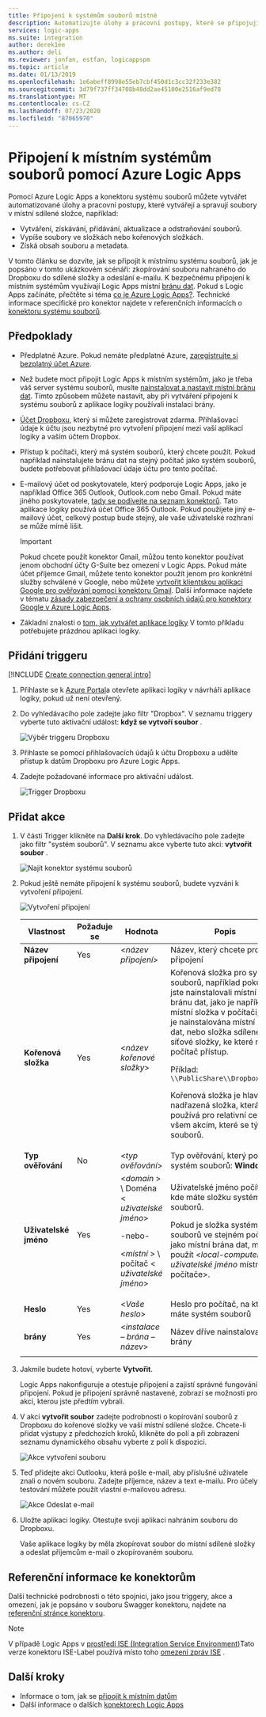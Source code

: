 ```yaml
---
title: Připojení k systémům souborů místně
description: Automatizujte úlohy a pracovní postupy, které se připojují k místním systémům souborů pomocí konektoru systému souborů prostřednictvím místní brány dat v Azure Logic Apps
services: logic-apps
ms.suite: integration
author: derek1ee
ms.author: deli
ms.reviewer: jonfan, estfan, logicappspm
ms.topic: article
ms.date: 01/13/2019
ms.openlocfilehash: 1e6abeff8998e55eb7cbf450d1c3cc32f233e382
ms.sourcegitcommit: 3d79f737ff34708b48dd2ae45100e2516af9ed78
ms.translationtype: MT
ms.contentlocale: cs-CZ
ms.lasthandoff: 07/23/2020
ms.locfileid: "87065970"
---
```

# <a name="connect-to-on-premises-file-systems-with-azure-logic-apps"></a>Připojení k místním systémům souborů pomocí Azure Logic Apps

Pomocí Azure Logic Apps a konektoru systému souborů můžete vytvářet automatizované úlohy a pracovní postupy, které vytvářejí a spravují soubory v místní sdílené složce, například:

- Vytváření, získávání, přidávání, aktualizace a odstraňování souborů.
- Vypíše soubory ve složkách nebo kořenových složkách.
- Získá obsah souboru a metadata.

V tomto článku se dozvíte, jak se připojit k místnímu systému souborů, jak je popsáno v tomto ukázkovém scénáři: zkopírování souboru nahraného do Dropboxu do sdílené složky a odeslání e-mailu. K bezpečnému připojení k místním systémům využívají Logic Apps místní [bránu dat](../logic-apps/logic-apps-gateway-connection.md). Pokud s Logic Apps začínáte, přečtěte si téma [co je Azure Logic Apps?](../logic-apps/logic-apps-overview.md). Technické informace specifické pro konektor najdete v referenčních informacích o [konektoru systému souborů](/connectors/filesystem/).

## <a name="prerequisites"></a>Předpoklady

* Předplatné Azure. Pokud nemáte předplatné Azure, [zaregistrujte si bezplatný účet Azure](https://azure.microsoft.com/free/).

* Než budete moct připojit Logic Apps k místním systémům, jako je třeba váš server systému souborů, musíte [nainstalovat a nastavit místní bránu dat](../logic-apps/logic-apps-gateway-install.md). Tímto způsobem můžete nastavit, aby při vytváření připojení k systému souborů z aplikace logiky používali instalaci brány.

* [Účet Dropboxu](https://www.dropbox.com/), který si můžete zaregistrovat zdarma. Přihlašovací údaje k účtu jsou nezbytné pro vytvoření připojení mezi vaší aplikací logiky a vaším účtem Dropbox.

* Přístup k počítači, který má systém souborů, který chcete použít. Pokud například nainstalujete bránu dat na stejný počítač jako systém souborů, budete potřebovat přihlašovací údaje účtu pro tento počítač.

* E-mailový účet od poskytovatele, který podporuje Logic Apps, jako je například Office 365 Outlook, Outlook.com nebo Gmail. Pokud máte jiného poskytovatele, [tady se podívejte na seznam konektorů](/connectors/). Tato aplikace logiky používá účet Office 365 Outlook. Pokud použijete jiný e-mailový účet, celkový postup bude stejný, ale vaše uživatelské rozhraní se může mírně lišit.

  > [!IMPORTANT]
  > Pokud chcete použít konektor Gmail, můžou tento konektor používat jenom obchodní účty G-Suite bez omezení v Logic Apps. Pokud máte účet příjemce Gmail, můžete tento konektor použít jenom pro konkrétní služby schválené v Google, nebo můžete [vytvořit klientskou aplikaci Google pro ověřování pomocí konektoru Gmail](/connectors/gmail/#authentication-and-bring-your-own-application). Další informace najdete v tématu [zásady zabezpečení a ochrany osobních údajů pro konektory Google v Azure Logic Apps](../connectors/connectors-google-data-security-privacy-policy.md).

* Základní znalosti o [tom, jak vytvářet aplikace logiky](../logic-apps/quickstart-create-first-logic-app-workflow.md) V tomto příkladu potřebujete prázdnou aplikaci logiky.

## <a name="add-trigger"></a>Přidání triggeru

[!INCLUDE [Create connection general intro](../../includes/connectors-create-connection-general-intro.md)]

1. Přihlaste se k [Azure Portal](https://portal.azure.com)a otevřete aplikaci logiky v návrháři aplikace logiky, pokud už není otevřený.

1. Do vyhledávacího pole zadejte jako filtr "Dropbox". V seznamu triggery vyberte tuto aktivační událost: **když se vytvoří soubor** .

   ![Výběr triggeru Dropboxu](media/logic-apps-using-file-connector/select-dropbox-trigger.png)

1. Přihlaste se pomocí přihlašovacích údajů k účtu Dropboxu a udělte přístup k datům Dropboxu pro Azure Logic Apps.

1. Zadejte požadované informace pro aktivační událost.

   ![Trigger Dropboxu](media/logic-apps-using-file-connector/dropbox-trigger.png)

## <a name="add-actions"></a>Přidat akce

1. V části Trigger klikněte na **Další krok**. Do vyhledávacího pole zadejte jako filtr "systém souborů". V seznamu akce vyberte tuto akci: **vytvořit soubor** .

   ![Najít konektor systému souborů](media/logic-apps-using-file-connector/find-file-system-action.png)

1. Pokud ještě nemáte připojení k systému souborů, budete vyzváni k vytvoření připojení.

   ![Vytvoření připojení](media/logic-apps-using-file-connector/file-system-connection.png)

   | Vlastnost | Požaduje se | Hodnota | Popis |
   | -------- | -------- | ----- | ----------- |
   | **Název připojení** | Yes | <*název připojení*> | Název, který chcete pro připojení |
   | **Kořenová složka** | Yes | <*název kořenové složky*> | Kořenová složka pro systém souborů, například pokud jste nainstalovali místní bránu dat, jako je například místní složka v počítači, kde je nainstalována místní brána dat, nebo složka sdílené síťové složky, ke které má počítač přístup. <p>Příklad: `\\PublicShare\\DropboxFiles` <p>Kořenová složka je hlavní nadřazená složka, která se používá pro relativní cesty ke všem akcím, které se týkají souborů. |
   | **Typ ověřování** | No | <*typ ověřování*> | Typ ověřování, který používá systém souborů: **Windows** |
   | **Uživatelské jméno** | Yes | <*domain* > \\ Doména < *uživatelské jméno*> <p>-nebo- <p><*místní* > \\ počítač < *uživatelské jméno*> | Uživatelské jméno počítače, kde máte složku systému souborů. <p>Pokud je složka systému souborů ve stejném počítači jako místní brána dat, můžete použít <*local-computer* > \\ < *uživatelské jméno* místního počítače>. |
   | **Heslo** | Yes | <*Vaše heslo*> | Heslo pro počítač, na kterém máte systém souborů |
   | **brány** | Yes | <*instalace – brána – název*> | Název dříve nainstalované brány |
   |||||

1. Jakmile budete hotoví, vyberte **Vytvořit**.

   Logic Apps nakonfiguruje a otestuje připojení a zajistí správné fungování připojení. Pokud je připojení správně nastavené, zobrazí se možnosti pro akci, kterou jste předtím vybrali.

1. V akci **vytvořit soubor** zadejte podrobnosti o kopírování souborů z Dropboxu do kořenové složky ve vaší místní sdílené složce. Chcete-li přidat výstupy z předchozích kroků, klikněte do polí a při zobrazení seznamu dynamického obsahu vyberte z polí k dispozici.

   ![Akce vytvoření souboru](media/logic-apps-using-file-connector/create-file-filled.png)

1. Teď přidejte akci Outlooku, která pošle e-mail, aby příslušné uživatele znali o novém souboru. Zadejte příjemce, název a text e-mailu. Pro účely testování můžete použít vlastní e-mailovou adresu.

   ![Akce Odeslat e-mail](media/logic-apps-using-file-connector/send-email.png)

1. Uložte aplikaci logiky. Otestujte svoji aplikaci nahráním souboru do Dropboxu.

   Vaše aplikace logiky by měla zkopírovat soubor do místní sdílené složky a odeslat příjemcům e-mail o zkopírovaném souboru.

## <a name="connector-reference"></a>Referenční informace ke konektorům

Další technické podrobnosti o této spojnici, jako jsou triggery, akce a omezení, jak je popsáno v souboru Swagger konektoru, najdete na [referenční stránce konektoru](/connectors/fileconnector/).

> [!NOTE]
> V případě Logic Apps v [prostředí ISE (Integration Service Environment)](../logic-apps/connect-virtual-network-vnet-isolated-environment-overview.md)Tato verze konektoru ISE-Label používá místo toho [omezení zpráv ISE](../logic-apps/logic-apps-limits-and-config.md#message-size-limits) .

## <a name="next-steps"></a>Další kroky

* Informace o tom, jak se [připojit k místním datům](../logic-apps/logic-apps-gateway-connection.md) 
* Další informace o dalších [konektorech Logic Apps](../connectors/apis-list.md)
